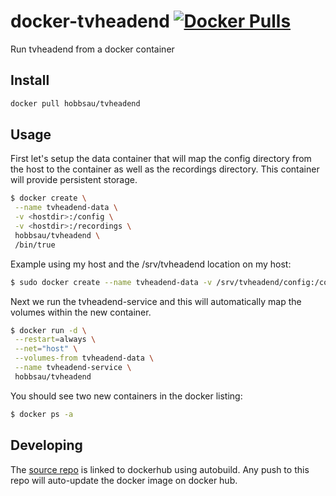 # docker-tvheadend [![Docker Pulls](https://img.shields.io/docker/pulls/hobbsau/tvheadend.svg)](https://hub.docker.com/r/hobbsau/tvheadend/)

Run tvheadend from a docker container

## Install
```sh
docker pull hobbsau/tvheadend
```

## Usage

First let's setup the data container that will map the config directory from the host to the container as well as the recordings directory. This container will provide persistent storage.
```sh
$ docker create \
 --name tvheadend-data \
 -v <hostdir>:/config \
 -v <hostdir>:/recordings \
 hobbsau/tvheadend \
 /bin/true
```  

Example using my host and the /srv/tvheadend location on my host:
```sh
$ sudo docker create --name tvheadend-data -v /srv/tvheadend/config:/config -v /srv/tvheadend/recordings:/recordings hobbsau/tvheadend
```  

Next we run the tvheadend-service and this will automatically map the volumes within the new container.
```sh
$ docker run -d \
 --restart=always \
 --net="host" \
 --volumes-from tvheadend-data \
 --name tvheadend-service \
 hobbsau/tvheadend
```  

You should see two new containers in the docker listing:
```sh
$ docker ps -a
```

## Developing
The [source repo](https://github.com/hobbsAU/docker-tvheadend) is linked to dockerhub using autobuild. Any push to this repo will auto-update the docker image on docker hub.
